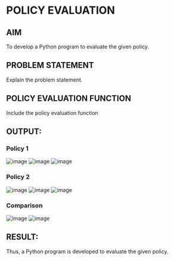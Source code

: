 # POLICY EVALUATION

## AIM
To develop a Python program to evaluate the given policy.

## PROBLEM STATEMENT
Explain the problem statement.

## POLICY EVALUATION FUNCTION
Include the policy evaluation function

## OUTPUT:
### Policy 1
![image](https://github.com/ShafeeqAhamedS/RL_2_Policy_Eval/assets/93427237/0a210271-47e9-4ea5-ab83-35053faaf4a5)
![image](https://github.com/ShafeeqAhamedS/RL_2_Policy_Eval/assets/93427237/b3b933fd-60c8-48ec-b45b-07721b2d58bd)
![image](https://github.com/ShafeeqAhamedS/RL_2_Policy_Eval/assets/93427237/c8ec140b-ac35-41cb-b068-d2e3f66fbc3b)
### Policy 2
![image](https://github.com/ShafeeqAhamedS/RL_2_Policy_Eval/assets/93427237/c5863b33-0d56-45e6-9836-3b69f9515c4d)
![image](https://github.com/ShafeeqAhamedS/RL_2_Policy_Eval/assets/93427237/f1875c9e-91fb-467c-ad63-df77c705ae0a)
![image](https://github.com/ShafeeqAhamedS/RL_2_Policy_Eval/assets/93427237/0435f712-b2a4-44e8-ab64-a37fde842551)
### Comparison
![image](https://github.com/ShafeeqAhamedS/RL_2_Policy_Eval/assets/93427237/4c85b228-5826-43a1-9733-44a99a57cb42)
![image](https://github.com/ShafeeqAhamedS/RL_2_Policy_Eval/assets/93427237/4c0e961c-301e-4d9b-96cc-cdeb490f13c9)


## RESULT:
Thus, a Python program is developed to evaluate the given policy.
